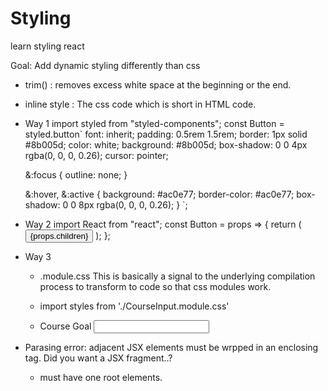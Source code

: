 # Styling

learn styling react

Goal: Add dynamic styling differently than css

- trim() : removes excess white space at the beginning or the end.
- inline style : The css code which is short in HTML code.

- Way 1
  import styled from "styled-components";
  const Button = styled.button`
  font: inherit;
  padding: 0.5rem 1.5rem;
  border: 1px solid #8b005d;
  color: white;
  background: #8b005d;
  box-shadow: 0 0 4px rgba(0, 0, 0, 0.26);
  cursor: pointer;

  &:focus {
  outline: none;
  }

  &:hover,
  &:active {
  background: #ac0e77;
  border-color: #ac0e77;
  box-shadow: 0 0 8px rgba(0, 0, 0, 0.26);
  }
  `;

- Way 2 
  import React from "react";
  const Button = props => {
  return (
  <button type={props.type} className="button" onClick={props.onClick}>
  {props.children}
  </button>
  );
  };

- Way 3
  - .module.css
    This is basically a signal to the underlying compilation process to transform to code so that css modules work.
   
  - import styles from './CourseInput.module.css'
  - <div className={styles['form-control']}>
        <label>Course Goal</label>
        <input type="text" onChange={goalInputChangeHandler} />
      </div>


- Parasing error: adjacent JSX elements must be wrpped in an enclosing tag. Did you want a JSX fragment..?
  - must have one root elements.